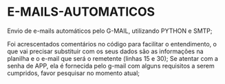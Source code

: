 # E-MAILS-AUTOMATICOS
Envio de e-mails automáticos pelo G-MAIL, utilizando PYTHON e SMTP;

Foi acrescentados comentários no código para facilitar o entendimento, o que vai precisar substituir com os seus dados são as informações na planilha e o e-mail que será o remetente (linhas 15 e 30);
Se atentar com a senha de APP, ela é fornecida pelo g-mail com alguns requisitos a serem cumpridos, favor pesquisar no momento atual;
